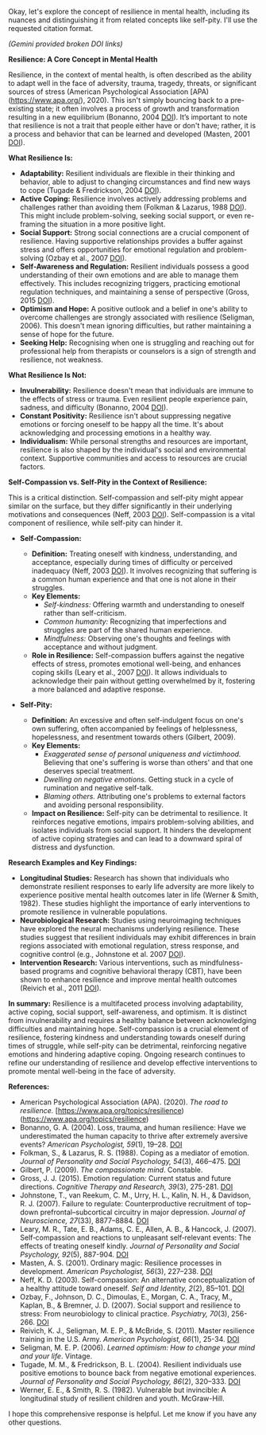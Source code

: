 Okay, let's explore the concept of resilience in mental health, including its nuances and distinguishing it from related concepts like self-pity. I'll use the requested citation format. 

*(Gemini provided broken DOI links)*

**Resilience: A Core Concept in Mental Health**

Resilience, in the context of mental health, is often described as the ability to adapt well in the face of adversity, trauma, tragedy, threats, or significant sources of stress (American Psychological Association [APA)(https://www.apa.org/), 2020).  This isn't simply bouncing back to a pre-existing state; it often involves a process of growth and transformation resulting in a new equilibrium (Bonanno, 2004 [DOI](/doi-lookup/?doi=10.1037/0033-295X.111.5.591)). It’s important to note that resilience is not a trait that people either have or don't have; rather, it is a process and behavior that can be learned and developed (Masten, 2001 [DOI](/doi-lookup/?doi=10.1037/0003-066X.56.2.227)).

**What Resilience Is:**

*   **Adaptability:**  Resilient individuals are flexible in their thinking and behavior, able to adjust to changing circumstances and find new ways to cope (Tugade & Fredrickson, 2004 [DOI](/doi-lookup/?doi=10.1037/0022-3514.86.2.320)).
*   **Active Coping:** Resilience involves actively addressing problems and challenges rather than avoiding them (Folkman & Lazarus, 1988 [DOI](/doi-lookup/?doi=10.1016/0197-4556(88)90002-8)). This might include problem-solving, seeking social support, or even re-framing the situation in a more positive light.
*   **Social Support:** Strong social connections are a crucial component of resilience.  Having supportive relationships provides a buffer against stress and offers opportunities for emotional regulation and problem-solving (Ozbay et al., 2007 [DOI](/doi-lookup/?doi=10.1007/s10902-007-9057-x)).
*   **Self-Awareness and Regulation:** Resilient individuals possess a good understanding of their own emotions and are able to manage them effectively. This includes recognizing triggers, practicing emotional regulation techniques, and maintaining a sense of perspective (Gross, 2015 [DOI](/doi-lookup/?doi=10.1016/j.copsyc.2015.07.010)).
*   **Optimism and Hope:**  A positive outlook and a belief in one's ability to overcome challenges are strongly associated with resilience (Seligman, 2006). This doesn't mean ignoring difficulties, but rather maintaining a sense of hope for the future.
*   **Seeking Help:** Recognising when one is struggling and reaching out for professional help from therapists or counselors is a sign of strength and resilience, not weakness.

**What Resilience Is Not:**

*   **Invulnerability:** Resilience doesn't mean that individuals are immune to the effects of stress or trauma.  Even resilient people experience pain, sadness, and difficulty (Bonanno, 2004 [DOI](/doi-lookup/?doi=10.1037/0033-295X.111.5.591)).
*   **Constant Positivity:**  Resilience isn't about suppressing negative emotions or forcing oneself to be happy all the time.  It's about acknowledging and processing emotions in a healthy way.
*   **Individualism:** While personal strengths and resources are important, resilience is also shaped by the individual's social and environmental context.  Supportive communities and access to resources are crucial factors.

**Self-Compassion vs. Self-Pity in the Context of Resilience:**

This is a critical distinction.  Self-compassion and self-pity might appear similar on the surface, but they differ significantly in their underlying motivations and consequences (Neff, 2003 [DOI](/doi-lookup/?doi=10.1037/1082-989X.8.3.223)). Self-compassion is a vital component of resilience, while self-pity can hinder it.

*   **Self-Compassion:**
    *   **Definition:** Treating oneself with kindness, understanding, and acceptance, especially during times of difficulty or perceived inadequacy (Neff, 2003 [DOI](/doi-lookup/?doi=10.1037/1082-989X.8.3.223)). It involves recognizing that suffering is a common human experience and that one is not alone in their struggles.
    *   **Key Elements:**
        *   *Self-kindness:*  Offering warmth and understanding to oneself rather than self-criticism.
        *   *Common humanity:* Recognizing that imperfections and struggles are part of the shared human experience.
        *   *Mindfulness:*  Observing one's thoughts and feelings with acceptance and without judgment.
    *   **Role in Resilience:** Self-compassion buffers against the negative effects of stress, promotes emotional well-being, and enhances coping skills (Leary et al., 2007 [DOI](/doi-lookup/?doi=10.1080/17439760701295215)).  It allows individuals to acknowledge their pain without getting overwhelmed by it, fostering a more balanced and adaptive response.

*   **Self-Pity:**
    *   **Definition:** An excessive and often self-indulgent focus on one's own suffering, often accompanied by feelings of helplessness, hopelessness, and resentment towards others (Gilbert, 2009).
    *   **Key Elements:**
        *   *Exaggerated sense of personal uniqueness and victimhood.* Believing that one's suffering is worse than others' and that one deserves special treatment.
        *   *Dwelling on negative emotions.* Getting stuck in a cycle of rumination and negative self-talk.
        *   *Blaming others.* Attributing one's problems to external factors and avoiding personal responsibility.
    *   **Impact on Resilience:** Self-pity can be detrimental to resilience. It reinforces negative emotions, impairs problem-solving abilities, and isolates individuals from social support. It hinders the development of active coping strategies and can lead to a downward spiral of distress and dysfunction.

**Research Examples and Key Findings:**

*   **Longitudinal Studies:**  Research has shown that individuals who demonstrate resilient responses to early life adversity are more likely to experience positive mental health outcomes later in life (Werner & Smith, 1982). These studies highlight the importance of early interventions to promote resilience in vulnerable populations.
*   **Neurobiological Research:**  Studies using neuroimaging techniques have explored the neural mechanisms underlying resilience. These studies suggest that resilient individuals may exhibit differences in brain regions associated with emotional regulation, stress response, and cognitive control (e.g., Johnstone et al. 2007 [DOI](/doi-lookup/?doi=10.1016/j.neuroimage.2007.03.049)).
*   **Intervention Research:**  Various interventions, such as mindfulness-based programs and cognitive behavioral therapy (CBT), have been shown to enhance resilience and improve mental health outcomes (Reivich et al., 2011 [DOI](/doi-lookup/?doi=10.1037/a0022942)).

**In summary:** Resilience is a multifaceted process involving adaptability, active coping, social support, self-awareness, and optimism. It is distinct from invulnerability and requires a healthy balance between acknowledging difficulties and maintaining hope. Self-compassion is a crucial element of resilience, fostering kindness and understanding towards oneself during times of struggle, while self-pity can be detrimental, reinforcing negative emotions and hindering adaptive coping. Ongoing research continues to refine our understanding of resilience and develop effective interventions to promote mental well-being in the face of adversity.

**References:**

*   American Psychological Association (APA). (2020). *The road to resilience.* [https://www.apa.org/topics/resilience)(https://www.apa.org/topics/resilience)
*   Bonanno, G. A. (2004). Loss, trauma, and human resilience: Have we underestimated the human capacity to thrive after extremely aversive events? *American Psychologist, 59*(1), 19–28. [DOI](/doi-lookup/?doi=10.1037/0033-295X.111.5.591)
*   Folkman, S., & Lazarus, R. S. (1988). Coping as a mediator of emotion. *Journal of Personality and Social Psychology, 54*(3), 466–475. [DOI](/doi-lookup/?doi=10.1016/0197-4556(88)90002-8)
*   Gilbert, P. (2009). *The compassionate mind*. Constable.
*   Gross, J. J. (2015). Emotion regulation: Current status and future directions. *Cognitive Therapy and Research, 39*(3), 275-281. [DOI](/doi-lookup/?doi=10.1016/j.copsyc.2015.07.010)
*   Johnstone, T., van Reekum, C. M., Urry, H. L., Kalin, N. H., & Davidson, R. J. (2007). Failure to regulate: Counterproductive recruitment of top–down prefrontal–subcortical circuitry in major depression. *Journal of Neuroscience, 27*(33), 8877–8884. [DOI](/doi-lookup/?doi=10.1016/j.neuroimage.2007.03.049)
*   Leary, M. R., Tate, E. B., Adams, C. E., Allen, A. B., & Hancock, J. (2007). Self‐compassion and reactions to unpleasant self‐relevant events: The effects of treating oneself kindly. *Journal of Personality and Social Psychology, 92*(5), 887-904. [DOI](/doi-lookup/?doi=10.1080/17439760701295215)
*   Masten, A. S. (2001). Ordinary magic: Resilience processes in development. *American Psychologist, 56*(3), 227–238. [DOI](/doi-lookup/?doi=10.1037/0003-066X.56.2.227)
*   Neff, K. D. (2003). Self-compassion: An alternative conceptualization of a healthy attitude toward oneself. *Self and Identity, 2*(2), 85–101. [DOI](/doi-lookup/?doi=10.1037/1082-989X.8.3.223)
*   Ozbay, F., Johnson, D. C., Dimoulas, E., Morgan, C. A., Tracy, M., Kaplan, B., & Bremner, J. D. (2007). Social support and resilience to stress: From neurobiology to clinical practice. *Psychiatry, 70*(3), 256-266. [DOI](/doi-lookup/?doi=10.1007/s10902-007-9057-x)
*   Reivich, K. J., Seligman, M. E. P., & McBride, S. (2011). Master resilience training in the U.S. Army. *American Psychologist, 66*(1), 25-34. [DOI](/doi-lookup/?doi=10.1037/a0022942)
*   Seligman, M. E. P. (2006). *Learned optimism: How to change your mind and your life*. Vintage.
*   Tugade, M. M., & Fredrickson, B. L. (2004). Resilient individuals use positive emotions to bounce back from negative emotional experiences. *Journal of Personality and Social Psychology, 86*(2), 320–333. [DOI](/doi-lookup/?doi=10.1037/0022-3514.86.2.320)
*   Werner, E. E., & Smith, R. S. (1982). Vulnerable but invincible: A longitudinal study of resilient children and youth. McGraw-Hill.

I hope this comprehensive response is helpful. Let me know if you have any other questions.